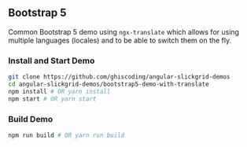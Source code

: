 ## Bootstrap 5 
Common Bootstrap 5 demo using `ngx-translate` which allows for using multiple languages (locales) and to be able to switch them on the fly.

### Install and Start Demo
```bash
git clone https://github.com/ghiscoding/angular-slickgrid-demos
cd angular-slickgrid-demos/bootstrap5-demo-with-translate
npm install # OR yarn install
npm start # OR yarn start
```

### Build Demo
```bash
npm run build # OR yarn run build
```
